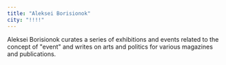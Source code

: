 ```yaml
---
title: "Aleksei Borisionok"
city: "!!!!"
---
```


Aleksei Borisionok curates a series of exhibitions and events related to the concept of "event" and writes on arts and politics for various magazines and publications. 
